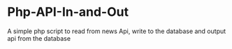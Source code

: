# Php-API-In-and-Out
A simple php script to read from news Api, write to the database and output api from the database
